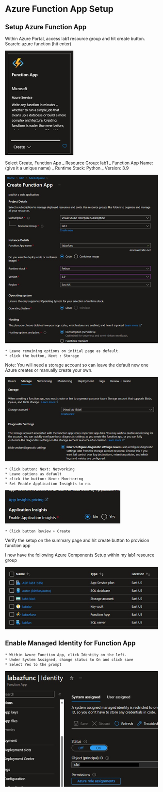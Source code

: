 # Azure Function App Setup

## Setup Azure Function App

Within Azure Portal, access lab1 resource group and hit create button.
Search: azure function (hit enter)

![azfuncimg1](assets/azfunc1.jpg)

Select Create, Function App
_ Resource Group: lab1
_ Function App Name: (give it a unique name)
_ Runtime Stack: Python
_ Version: 3.9

![azfuncimg2](assets/azfunc2.jpg)

    * Leave remaining options on initial page as default.
    * click the button, Next : Storage

Note: You will need a storage account so can leave the default new one Azure creates or manually create your own.

![azfuncimg3](assets/azfunc3.jpg)

    * Click button: Next: Networking
    * Leave options as default
    * click the button: Next: Monitoring
    * Set Enable Application Insights to no.

![azfuncimg4](assets/azfunc4.jpg)

    * Click button Review + Create

Verify the setup on the summary page and hit create button to provision function app

I now have the following Azure Components Setup within my lab1 resource group

![azfuncimg5](assets/azfunc5.jpg)

## Enable Managed Identity for Function App

    * Within Azure Function App, click Identity on the left.
    * Under System Assigned, change status to On and click save
    * Select Yes to the prompt

![azfuncimg6](assets/azfunc6.jpg)
